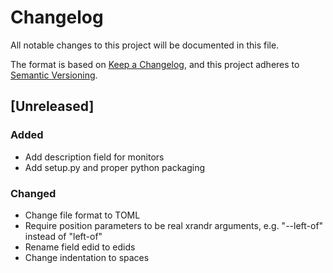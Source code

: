 # Changelog
All notable changes to this project will be documented in this file.

The format is based on [Keep a Changelog](https://keepachangelog.com/en/1.0.0/),
and this project adheres to [Semantic Versioning](https://semver.org/spec/v2.0.0.html).

## [Unreleased]
### Added
- Add description field for monitors
- Add setup.py and proper python packaging

### Changed
- Change file format to TOML
- Require position parameters to be real xrandr arguments, e.g.
  "--left-of" instead of "left-of"
- Rename field edid to edids
- Change indentation to spaces
